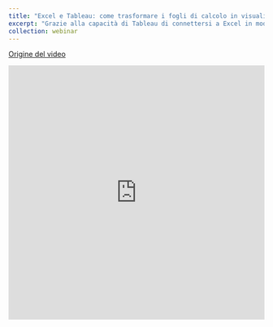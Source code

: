```yaml
---
title: "Excel e Tableau: come trasformare i fogli di calcolo in visualizzazioni efficaci"
excerpt: "Grazie alla capacità di Tableau di connettersi a Excel in modo nativo puoi continuare a lavorare con i fogli di calcolo e analizzare allo stesso tempo i dati in modo più approfondito e visuale, con la semplicità e la rapidità di un drag and drop."
collection: webinar
---
```

[Origine del video](https://www.tableau.com/it-it/learn/webinars/excel-e-tableau-come-trasformare-i-fogli-di-calcolo-visualizzazioni-efficaci-0)
<iframe src="https://bcsecure04-a.akamaihd.net/23/3798483592001/202009/3192/3798483592001_6191765832001_6191767535001.mp4" name="iFrame Name" scrolling="No" height="500px" width="100%" style="border: none;"></iframe>
